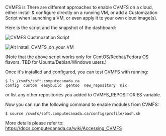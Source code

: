 
CVMFS is
There are different approaches to enable CVMFS on a cloud, either install & configure directly on a running VM, 
or add a Customzation Script when launching a VM, or even apply it to your own cloud image(s). 

Here is the script and the snapshot of the dashboard:

![CVMFS Custmozation Script](https://raw.githubusercontent.com/ComputeCanada/cvmfs/main/cvmfs_on_cloud/customization_script)


![Alt Install_CVMFS_on_your_VM](https://user-images.githubusercontent.com/73720293/97760381-a80ae600-1ac8-11eb-904f-5861c93d6bd8.png)

(Note that the above script works only for CentOS/Redhat/Fedora OS flavors. TBD for Ubuntu/Debian/Windows users.)  


Once it's installed and configured, you can test CVMFS with running:

```
$ ls /cvmfs/soft.computecanada.ca
config  custom  easybuild  gentoo  new_repository  nix
```

or list any other repositories you added to CVMFS_REPOSITORIES variable. 

Now you can run the following command to enable modules from CVMFS:

`$ source /cvmfs/soft.computecanada.ca/config/profile/bash.sh`

More details please refer to: https://docs.computecanada.ca/wiki/Accessing_CVMFS





